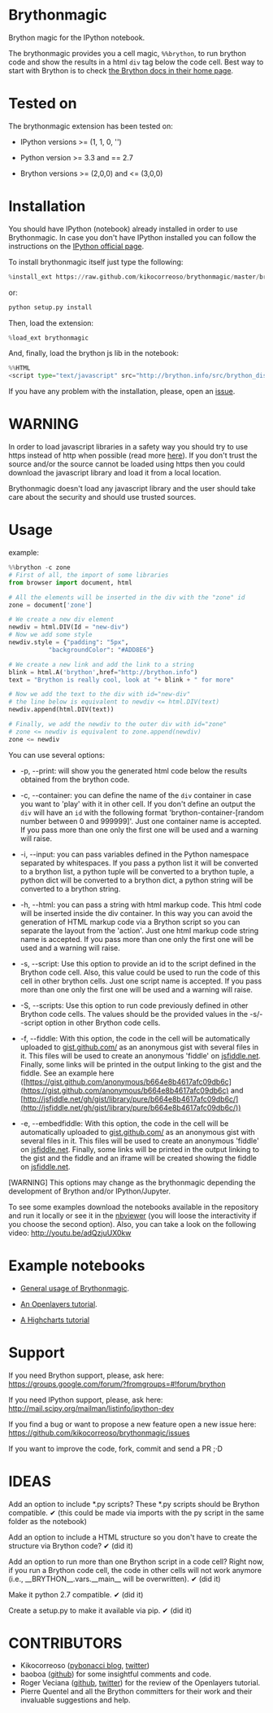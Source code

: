 Brythonmagic
============

Brython magic for the IPython notebook.

The brythonmagic provides you a cell magic, `%%brython`, to run brython 
code and show the results in a html `div` tag below the code cell. Best 
way to start with Brython is to check [the Brython docs in their home 
page](http://brython.info/doc/en/index.html).

Tested on
=========

The brythonmagic extension has been tested on:

* IPython versions >= (1, 1, 0, '')

* Python version >= 3.3 and == 2.7

* Brython versions >= (2,0,0) and <= (3,0,0)

Installation
============

You should have IPython (notebook) already installed in order to use 
Brythonmagic. In case you don't have IPython installed you can follow 
the instructions on the [IPython official 
page](http://ipython.org/install.html).

To install brythonmagic itself just type the following:

```python
%install_ext https://raw.github.com/kikocorreoso/brythonmagic/master/brythonmagic.py
```    

or:

```python
python setup.py install
```

Then, load the extension:

```python
%load_ext brythonmagic
```

And, finally, load the brython js lib in the notebook:

```python
%%HTML
<script type="text/javascript" src="http://brython.info/src/brython_dist.js"></script>
```

If you have any problem with the installation, please, open an 
[issue](https://github.com/kikocorreoso/brythonmagic/issues).

WARNING
=======

In order to load javascript libraries in a safety way you should try to
use https instead of http when possible (read more 
[here](http://mail.scipy.org/pipermail/ipython-dev/2014-July/014572.html)). 
If you don't trust the source and/or the source cannot be loaded using 
https then you could download the javascript library and load it from a 
local location.

Brythonmagic doesn't load any javascript library and the user should
take care about the security and should use trusted sources.

Usage
=====

example:

```python
%%brython -c zone
# First of all, the import of some libraries
from browser import document, html

# All the elements will be inserted in the div with the "zone" id
zone = document['zone']

# We create a new div element
newdiv = html.DIV(Id = "new-div")
# Now we add some style
newdiv.style = {"padding": "5px", 
           "backgroundColor": "#ADD8E6"}

# We create a new link and add the link to a string
blink = html.A('brython',href="http://brython.info")
text = "Brython is really cool, look at "+ blink + " for more"

# Now we add the text to the div with id="new-div"
# the line below is equivalent to newdiv <= html.DIV(text)
newdiv.append(html.DIV(text))

# Finally, we add the newdiv to the outer div with id="zone"
# zone <= newdiv is equivalent to zone.append(newdiv)
zone <= newdiv
```    

You can use several options:

* -p, --print: will show you the generated html code below the results 
obtained from the brython code.


* -c, --container: you can define the name of the `div` container in 
case you want to 'play' with it in other cell. If you don't define an 
output the `div` will have an `id` with the following format 
'brython-container-[random number between 0 and 999999]'. Just one 
container name is accepted. If you pass more than one only the first 
one will be used and a warning will raise.


* -i, --input: you can pass variables defined in the Python namespace 
separated by whitespaces. If you pass a python list it will be converted 
to a brython list, a python tuple will be converted to a brython tuple, 
a python dict will be converted to a brython dict, a python string will 
be converted to a brython string.


* -h, --html: you can pass a string with html markup code. This html 
code will be inserted inside the div container. In this way you can 
avoid the generation of HTML markup code via a Brython script so you 
can separate the layout from the 'action'. Just one html markup code 
string name is accepted. If you pass more than one only the first one 
will be used and a warning will raise.


* -s, --script: Use this option to provide an id to the script defined 
in the Brython code cell. Also, this value could be used to run the 
code of this cell in other brython cells. Just one script name is 
accepted. If you pass more than one only the first one will be used and 
a warning will raise.


* -S, --scripts: Use this option to run code previously defined in 
other Brython code cells. The values should be the provided values in 
the -s/--script option in other Brython code cells.

* -f, --fiddle: With this option, the code in the cell will be 
automatically uploaded to [gist.github.com/](https://gist.github.com/) 
as an anonymous gist with several files in it. This files will be used 
to create an anonymous 'fiddle' on [jsfiddle.net](http://jsfiddle.net). 
Finally, some links will be printed in the output linking to the gist 
and the fiddle. See an example here 
([https://gist.github.com/anonymous/b664e8b4617afc09db6c](https://gist.github.com/anonymous/b664e8b4617afc09db6c) 
and [http://jsfiddle.net/gh/gist/library/pure/b664e8b4617afc09db6c/](http://jsfiddle.net/gh/gist/library/pure/b664e8b4617afc09db6c/))

* -e, --embedfiddle: With this option, the code in the cell will be 
automatically uploaded to [gist.github.com/](https://gist.github.com/) 
as an anonymous gist with several files in it. This files will be used 
to create an anonymous 'fiddle' on [jsfiddle.net](http://jsfiddle.net). 
Finally, some links will be printed in the output linking to the gist 
and the fiddle and an iframe will be created showing the fiddle on 
[jsfiddle.net](http://jsfiddle.net).

[WARNING] This options may change as the brythonmagic depending the 
development of Brython and/or IPython/Jupyter. 

To see some examples download the notebooks available in the repository 
and run it locally or see it in the 
[nbviewer](http://nbviewer.ipython.org/urls/raw.githubusercontent.com/kikocorreoso/brythonmagic/master/notebooks/Brython%20usage%20in%20the%20IPython%20notebook.ipynb?create=1) 
(you will loose the interactivity if you choose the second option). 
Also, you can take a look on the following video: 
http://youtu.be/adQzjuUX0kw

Example notebooks
=================

* [General usage of Brythonmagic](http://nbviewer.ipython.org/github/kikocorreoso/brythonmagic/blob/master/notebooks/Brython%20usage%20in%20the%20IPython%20notebook.ipynb).

* [An Openlayers tutorial](http://nbviewer.ipython.org/github/kikocorreoso/brythonmagic/blob/master/notebooks/OpenLayers%20(python)%20tutorial.ipynb).

* [A Highcharts tutorial](http://nbviewer.ipython.org/github/kikocorreoso/brythonmagic/blob/master/notebooks/Highcharts%20(python)%20tutorial.ipynb)

Support
=======

If you need Brython support, please, ask here: 
https://groups.google.com/forum/?fromgroups=#!forum/brython

If you need IPython support, please, ask here: 
http://mail.scipy.org/mailman/listinfo/ipython-dev

If you find a bug or want to propose a new feature open a new issue 
here: https://github.com/kikocorreoso/brythonmagic/issues

If you want to improve the code, fork, commit and send a PR ;·D

IDEAS
=====

Add an option to include *.py scripts? These *.py scripts should be 
Brython compatible. &#10004; (this could be made via imports with the 
py script in the same folder as the notebook)

Add an option to include a HTML structure so you don't have to create 
the structure via Brython code? &#10004; (did it)

Add an option to run more than one Brython script in a code cell? Right 
now, if you run a Brython code cell, the code in other cells will not 
work anymore (i.e., \_\_BRYTHON\_\_.vars.\_\_main\_\_ will be 
overwritten). &#10004;  (did it)

Make it python 2.7 compatible. &#10004;  (did it)

Create a setup.py to make it available via pip. &#10004;  (did it)


CONTRIBUTORS
============

* Kikocorreoso ([pybonacci blog](http://pybonacci.wordpress.com), [twitter](https://twitter.com/pybonacci))
* baoboa ([github](https://github.com/baoboa)) for some insightful 
comments and code.
* Roger Veciana ([github](https://github.com/rveciana), 
[twitter](https://twitter.com/rveciana)) for the review of the 
Openlayers tutorial.
* Pierre Quentel and all the Brython committers for their work and 
their invaluable suggestions and help.
